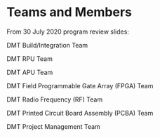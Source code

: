 <h1>Teams and Members</h1>

From 30 July 2020 program review slides:

DMT Build/Integration Team

DMT RPU Team

DMT APU Team

DMT Field Programmable Gate Array (FPGA) Team

DMT Radio Frequency (RF) Team

DMT Printed Circuit Board Assembly (PCBA) Team

DMT Project Management Team
